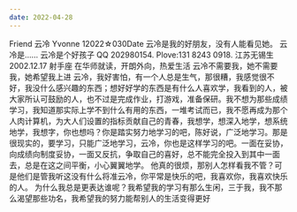 ```yaml
---
date: 2022-04-28
---
```


Friend 云冷 Yvonne
12022☆030Date
云冷是我的好朋友，没有人能看见她。
云冷是……
云冷是个好孩子
QQ 202980154. Plove:131 8243 0918.
江苏无锡生 2002.12.17 射手座 在华师就读，开朗外向，热爱生活
云冷不需要我，她不需要我，她希望我上进
云冷，我好害怕，有一个人总是生气，那很糟，我感觉很不好，我没什么感兴趣的东西；想好好学的东西是有什么人喜欢学，我看到的人，被大家所认可鼓励的人，也不过是完成作业，打游戏，准备保研。我不想为那些成绩学习，我知道那实际上学不到什么有用的东西，一堆考试而已，我不愿再成为那个人肉计算机，为大人们设置的指标贡献自己的青春，我想学，想深入地学，想系统地学，我想字，你也想吗？你是踏实努力地学习的吧，陈好说，广泛地学习。那是很现实的，要学习，只能广泛地学习，云冷，你也是这样学习的吧。一面在妥协，向成绩向制度妥协，一面又反抗，争取自己的喜好，总不能完全投入到其中一面去，总是在这之间平衡，小心翼翼地学。
他真的很烦，那别人怎样看我不管？可是他们是管我听这没有什么将准云冷，你平常是快乐的吧，我喜欢你，我喜欢快乐的人。
为什么我总是更表达谁呢？我希望我的学习有那么生闲，三于我，我不那么渴望那些功名，我希望我的努力能帮别人的生活变得更好
